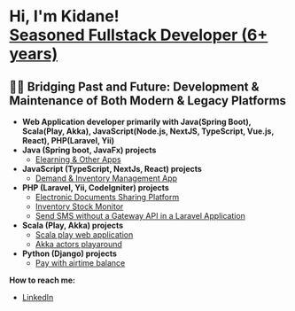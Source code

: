 <h1>Hi, I'm Kidane! <br/><a href="https://github.com/kidane-gebremedhin">Seasoned Fullstack Developer (6+ years)</a></h1>

<h2>👨‍💻 Bridging Past and Future: Development & Maintenance of Both Modern & Legacy Platforms</h2>

- <b>Web Application developer primarily with Java(Spring Boot), Scala(Play, Akka), JavaScript(Node.js, NextJS, TypeScript, Vue.js, React), PHP(Laravel, Yii)</b>
- <b>Java (Spring boot, JavaFx) projects</b>
  - [Elearning & Other Apps](https://github.com/kidane-gebremedhin/JavaApps)
- <b>JavaScript (TypeScript, NextJs, React) projects</b>
  - [Demand & Inventory Management App](https://github.com/kidane-gebremedhin/InventoryLite)
- <b>PHP (Laravel, Yii, CodeIgniter) projects</b>
  - [Electronic Documents Sharing Platform](https://github.com/kidane-gebremedhin/edms)
  - [Inventory Stock Monitor](https://github.com/kidane-gebremedhin/stock)
  - [Send SMS without a Gateway API in a Laravel Application](https://github.com/kidane-gebremedhin/SMS_APP)
- <b>Scala (Play, Akka) projects</b>
  - [Scala play web application](https://github.com/kidane-gebremedhin/Scala-play-webapp)
  - [Akka actors playaround](https://github.com/kidane-gebremedhin/Akka-actors-playaround-SCALA)
- <b>Python (Django) projects</b>
  - [Pay with airtime balance](https://github.com/kidane-gebremedhin/Paywith-Airtime-Balance-Django)
    
<b>How to reach me:</b>
 - [LinkedIn](https://www.linkedin.com/in/kidane-gebremedhin/)

<!--
**kidane-gebremedhin/kidane-gebremedhin** is a ✨ _special_ ✨ repository because its `README.md` (this file) appears on your GitHub profile.

Here are some ideas to get you started:

- 🔭 I’m currently working on ...
- 🌱 I’m currently learning ...
- 👯 I’m looking to collaborate on ...
- 🤔 I’m looking for help with ...
- 💬 Ask me about ...
- 📫 How to reach me: ...
- 😄 Pronouns: ...
- ⚡ Fun fact: ...
-->
